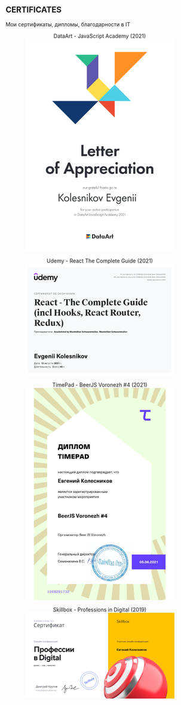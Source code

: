 ## CERTIFICATES

Мои сертификаты, дипломы, благодарности в IT

<p align="middle">
  DataArt - JavaScript Academy (2021)
  <img src="https://github.com/EvgeniiKolesnikov/CERTIFICATES/blob/master/images/Certificate%20DataArt%20-%20JavaScript%20Academy%20(2021).png?raw=true" width="400"/>
</p>
   
<p align="middle">
  Udemy - React The Complete Guide (2021)
  <img src="https://github.com/EvgeniiKolesnikov/CERTIFICATES/blob/master/Certificate%20Udemy%20-%20React%20The%20Complete%20Guide%20(2021).jpg?raw=true" width="400"/>
</p>

<p align="middle">
  TimePad - BeerJS Voronezh #4 (2021)
  <img src="https://github.com/EvgeniiKolesnikov/CERTIFICATES/blob/master/images/Certificate%20TimePad%20-%20BeerJS%20Voronezh%20%234%20(2021).png?raw=true" width="400"/>
</p>

<p align="middle">
  Skillbox - Professions in Digital (2019)
  <img src="https://github.com/EvgeniiKolesnikov/CERTIFICATES/blob/master/images/Certificate%20Skillbox%20-%20Professions%20in%20Digital%20(2019).png?raw=true" width="400"/>
</p>
